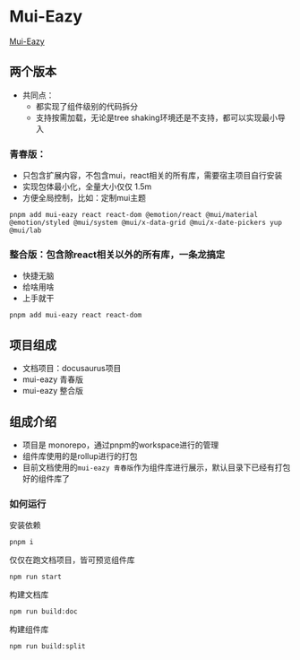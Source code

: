 # Mui-Eazy

[Mui-Eazy](https://dland-core.github.io/mui-eazy)

## 两个版本

-   共同点：
    -   都实现了组件级别的代码拆分
    -   支持按需加载，无论是tree shaking环境还是不支持，都可以实现最小导入

### 青春版：

-   只包含扩展内容，不包含mui，react相关的所有库，需要宿主项目自行安装
-   实现包体最小化，全量大小仅仅 1.5m
-   方便全局控制，比如：定制mui主题

```shell
pnpm add mui-eazy react react-dom @emotion/react @mui/material @emotion/styled @mui/system @mui/x-data-grid @mui/x-date-pickers yup @mui/lab
```

### 整合版：包含除react相关以外的所有库，一条龙搞定

-   快捷无脑
-   给啥用啥
-   上手就干

```shell
pnpm add mui-eazy react react-dom
```

## 项目组成

-   文档项目：docusaurus项目
-   mui-eazy 青春版
-   mui-eazy 整合版

## 组成介绍

-   项目是 monorepo，通过pnpm的workspace进行的管理
-   组件库使用的是rollup进行的打包
-   目前文档使用的`mui-eazy 青春版`作为组件库进行展示，默认目录下已经有打包好的组件库了

### 如何运行

安装依赖

```
pnpm i
```

仅仅在跑文档项目，皆可预览组件库

```shell
npm run start
```

构建文档库

```shell
npm run build:doc
```

构建组件库

```shell
npm run build:split
```
